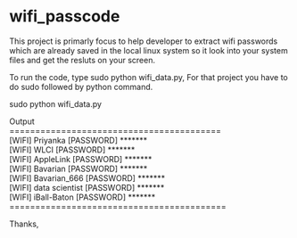 # wifi_passcode

This project is primarly focus to help developer to extract wifi passwords which are already saved in the local linux system so it look into your system files and get the resluts on your screen.

To run the code, type sudo python wifi_data.py, For that project you have to do sudo followed by python command.

sudo python wifi_data.py

Output<br>
=========================================<br>
[WIFI] Priyanka [PASSWORD] ******* <br>
[WIFI] WLCI [PASSWORD] ******* <br>
[WIFI] AppleLink [PASSWORD] ******* <br>
[WIFI] Bavarian [PASSWORD] ******* <br>
[WIFI] Bavarian_666 [PASSWORD] ******* <br>
[WIFI] data scientist  [PASSWORD] ******* <br>
[WIFI] iBall-Baton [PASSWORD] ******* <br>
==========================================<br>


Thanks, 
